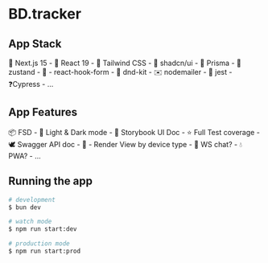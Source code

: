 # BD.tracker

## App Stack

🍎 Next.js 15 - 🌈 React 19 - 🍊 Tailwind CSS - 🍞 shadcn/ui - 🥯 Prisma - 🐻 zustand - 📝 - react-hook-form - 🎲 dnd-kit - ✉️ nodemailer - 🍕 jest - ❓Cypress - ...

## App Features

📦 FSD - 🍌 Light & Dark mode - 🥕 Storybook UI Doc - ⭐️ Full Test coverage - 🕊️ Swagger API doc - 🌴 - Render View by device type - 🔫 WS chat? - 💧 PWA? - ...

## Running the app

```bash
# development
$ bun dev

# watch mode
$ npm run start:dev

# production mode
$ npm run start:prod
```
